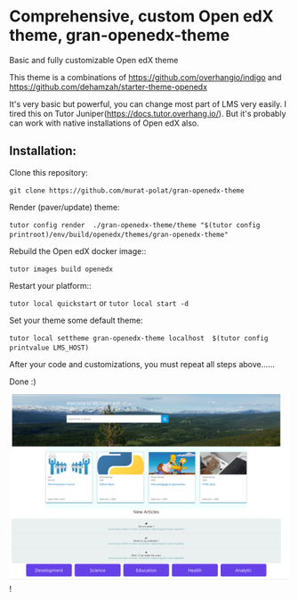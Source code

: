 # Comprehensive, custom Open edX theme,  gran-openedx-theme

Basic and fully customizable Open edX theme

This theme is a combinations of  https://github.com/overhangio/indigo  and https://github.com/dehamzah/starter-theme-openedx
 
 It's very basic but  powerful, you can change most part of LMS very easily. I tired this on Tutor Juniper(https://docs.tutor.overhang.io/). But it's probably can work with native installations of Open edX also.

 ## Installation:

 Clone this repository:

`git clone https://github.com/murat-polat/gran-openedx-theme`

 Render (paver/update) theme:

`tutor config render  ./gran-openedx-theme/theme "$(tutor config printroot)/env/build/openedx/themes/gran-openedx-theme" `

Rebuild the Open edX docker image::

`tutor images build openedx`


Restart your platform::


`tutor local quickstart`   or  `tutor local start -d`


Set your theme some default theme:

`tutor local settheme gran-openedx-theme localhost  $(tutor config printvalue LMS_HOST)`



After your code and customizations, you must repeat all steps above......

Done :)

![](src/granV1.png)
!